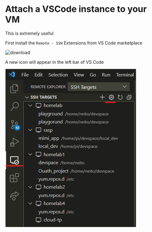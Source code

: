 # Attach a VSCode instance to your VM

This is extremely useful

First install the `Remote - SSH` Extensions from VS Code marketplace

![download ](../Cloud-Native-TD/images/remote-ext.jpg)

A new icon will appear in the left bar of VS Code

![remote ext 2](images/remote-ext2.jpg)

